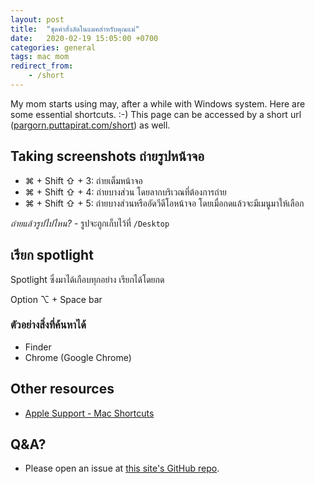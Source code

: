 ```yaml
---
layout: post
title:  "ชุดคำสั่งลัดในแมคสำหรับคุณแม่"
date:   2020-02-19 15:05:00 +0700
categories: general
tags: mac mom
redirect_from:
    - /short
---
```

My mom starts using may, after a while with Windows system. Here are some essential shortcuts. :-) This page can be accessed by a short url ([pargorn.puttapirat.com/short](https://pargorn.puttapirat.com/short)) as well. 

## Taking screenshots ถ่ายรูปหน้าจอ 
- ⌘ + Shift ⇧ + 3: ถ่ายเต็มหน้าจอ 
- ⌘ + Shift ⇧ + 4: ถ่ายบางส่วน โดยลากบริเวณที่ต้องการถ่าย 
- ⌘ + Shift ⇧ + 5: ถ่ายบางส่วนหรืออัดวีดีโอหน้าจอ โดยเมื่อกดแล้วจะมีเมนูมาให้เลือก

*ถ่ายแล้วรูปไปไหน?* - รูปจะถูกเก็บไว้ที่ `/Desktop`

## เรียก spotlight 
Spotlight ซึ่งมาได้เกือบทุกอย่าง เรียกได้โดยกด 

Option ⌥ + Space bar

### ตัวอย่างสิ่งที่ค้นหาได้
- Finder
- Chrome (Google Chrome)

## Other resources 
- [Apple Support - Mac Shortcuts](https://support.apple.com/en-us/HT201236)

## Q&A? 
- Please open an issue at [this site's GitHub repo](https://github.com/marchputt/personal-profile/issues). 